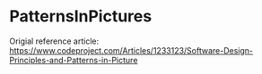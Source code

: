 # PatternsInPictures

Origial reference article: 
https://www.codeproject.com/Articles/1233123/Software-Design-Principles-and-Patterns-in-Picture
